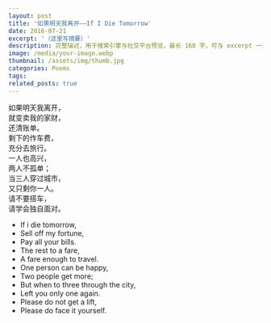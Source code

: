 ```yaml
---
layout: post
title: '如果明天我离开——If I Die Tomorrow'
date: 2016-07-21
excerpt: '（这里写摘要）'
description: 完整描述，用于搜索引擎与社交平台预览，最长 160 字，可与 excerpt 一致
image: /media/your-image.webp
thumbnail: /assets/img/thumb.jpg
categories: Poems
tags: 
related_posts: true
---
```


如果明天我离开，  
就变卖我的家财，  
还清账单。  
剩下的作车费，  
充分去旅行。  
一人也高兴，  
两人不孤单；  
当三人穿过城市，  
又只剩你一人。  
请不要搭车，  
请学会独自面对。

- If i die tomorrow,
- Sell off my fortune,
- Pay all your bills.
- The rest to a fare,
- A fare enough to travel.
- One person can be happy,
- Two people get more;
- But when to three through the city,
- Left you only one again.
- Please do not get a lift,
- Please do face it yourself.